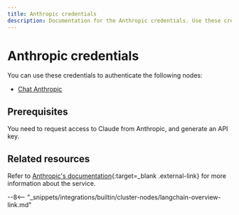 ```yaml
---
title: Anthropic credentials
description: Documentation for the Anthropic credentials. Use these credentials to authenticate Anthropic in n8n, a workflow automation platform.
---
```


# Anthropic credentials

You can use these credentials to authenticate the following nodes:

* [Chat Anthropic](/integrations/builtin/cluster-nodes/sub-nodes/n8n-nodes-langchain.lmchatanthropic/)

## Prerequisites

You need to request access to Claude from Anthropic, and generate an API key.

## Related resources

Refer to [Anthropic's documentation](https://docs.anthropic.com/claude/reference/getting-started-with-the-api){:target=_blank .external-link} for more information about the service.

--8<-- "_snippets/integrations/builtin/cluster-nodes/langchain-overview-link.md"
